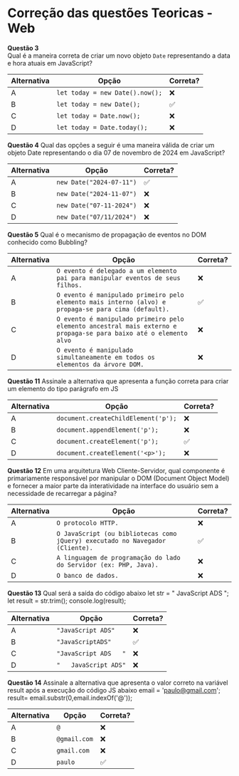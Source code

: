 # Correção das questões Teoricas - Web

**Questão 3**  
Qual é a maneira correta de criar um novo objeto `Date` representando a data e hora atuais em JavaScript?

| Alternativa | Opção                         | Correta? |
|-------------|--------------------------------------------|----------|
| A           | `let today = new Date().now();`            | ❌       |
| B           | `let today = new Date();`                  | ✅       |
| C           | `let today = Date.now();`                  | ❌       |
| D           | `let today = Date.today();`                | ❌       |

**Questão 4**
Qual das opções a seguir é uma maneira válida de criar um objeto Date representando o dia  07 de novembro de 2024 em JavaScript?

| Alternativa | Opção                         | Correta? |
|-------------|--------------------------------------------|----------|
| A           | `new Date("2024-07-11")`                   | ✅       |
| B           | `new Date("2024-11-07")`                   | ❌       |
| C           |`new Date("07-11-2024")`                    | ❌       |
| D           |`new Date("07/11/2024")`                    | ❌       |

**Questão 5**
Qual é o mecanismo de propagação de eventos no DOM conhecido como Bubbling?

| Alternativa | Opção                          | Correta? |
|-------------|--------------------------------------------|----------|
| A           | `O evento é delegado a um elemento pai para manipular eventos de seus filhos.`                                   |   ❌     |
| B           | `O evento é manipulado primeiro pelo elemento mais interno (alvo) e propaga-se para cima (default).`                   | ✅       |
| C           |` O evento é manipulado primeiro pelo elemento ancestral mais externo e propaga-se para baixo até o elemento alvo `                    | ❌       |
| D           |`O evento é manipulado simultaneamente em todos os elementos da árvore DOM.`                    | ❌       |

**Questão 11**
Assinale a alternativa que apresenta a função correta para criar um elemento do tipo parágrafo em JS

| Alternativa | Opção                         | Correta? |
|-------------|--------------------------------------------|----------|
| A           | `document.createChildElement('p');`|                                      ❌       |
| B           | `document.appendElement('p');`                   | ❌ |
| C           |`document.createElement('p');`                    | ✅       |
| D           |`document.createElement('<p>');`                    |❌       |

**Questão 12**
Em uma arquitetura Web Cliente-Servidor, qual componente é primariamente responsável por manipular o DOM (Document Object Model) e fornecer a maior parte da interatividade na interface do usuário sem a necessidade de recarregar a página?

| Alternativa | Opção                         | Correta? |
|-------------|--------------------------------------------|----------|
| A           | `O protocolo HTTP.`                   | ❌       |
| B           | `O JavaScript (ou bibliotecas como jQuery) executado no Navegador (Cliente).`                   | ✅       |
| C           |`A linguagem de programação do lado do Servidor (ex: PHP, Java).`                    | ❌       |
| D           |`O banco de dados.`                    | ❌       |

**Questão 13**
Qual será a saída do código abaixo
let str = "   JavaScript ADS   ";
let result = str.trim();
console.log(result);

| Alternativa | Opção                         | Correta? |
|-------------|--------------------------------------------|----------|
| A           | `"JavaScript ADS"`                   | ❌       |
| B           | `"JavaScriptADS"`                   | ✅       |
| C           |`"JavaScript ADS   "`                    | ❌       |
| D           |`"   JavaScript ADS"`                    | ❌       |

**Questão 14**
Assinale a alternativa que apresenta o valor correto na variável result após a execução do código JS abaixo
email = 'paulo@gmail.com';
result= email.substr(0,email.indexOf('@'));

| Alternativa | Opção                         | Correta? |
|-------------|--------------------------------------------|----------|
| A           | `@`                   | ❌       |
| B           | `@gmail.com`                   | ❌       |
| C           |`gmail.com`                    | ❌       |
| D           |`paulo`                    | ✅       |
